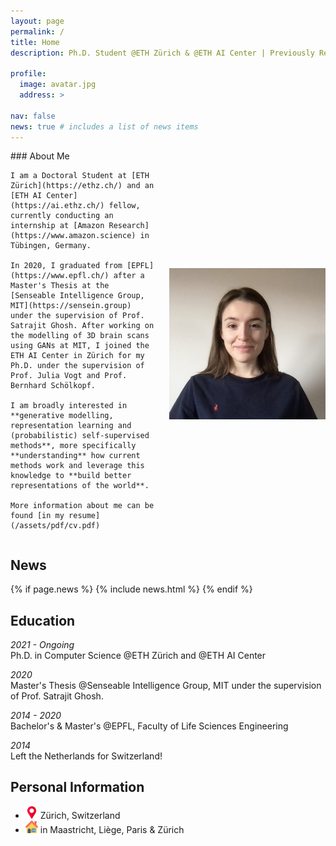```yaml
---
layout: page
permalink: /
title: Home
description: Ph.D. Student @ETH Zürich & @ETH AI Center | Previously Research Intern @Amazon and @EPFL and @MIT

profile:
  image: avatar.jpg
  address: >

nav: false
news: true # includes a list of news items
---
```


<div style="display: flex; align-items: center; gap: 20px;">
  <div class="col-md-8" markdown="1"> 
    ### About Me

    I am a Doctoral Student at [ETH Zürich](https://ethz.ch/) and an [ETH AI Center](https://ai.ethz.ch/) fellow, currently conducting an internship at [Amazon Research](https://www.amazon.science) in Tübingen, Germany. 

    In 2020, I graduated from [EPFL](https://www.epfl.ch/) after a Master's Thesis at the [Senseable Intelligence Group, MIT](https://sensein.group) under the supervision of Prof. Satrajit Ghosh. After working on the modelling of 3D brain scans using GANs at MIT, I joined the ETH AI Center in Zürich for my Ph.D. under the supervision of Prof. Julia Vogt and Prof. Bernhard Schölkopf. 

    I am broadly interested in **generative modelling, representation learning and (probabilistic) self-supervised methods**, more specifically **understanding** how current methods work and leverage this knowledge to **build better representations of the world**.

    More information about me can be found [in my resume](/assets/pdf/cv.pdf)
  </div>

  <div>
    <img class="img-responsive rounded-circle profile" src="assets/img/avatar.jpg" alt="Profile photo" style="max-width: 250px;">
  </div>
</div>

## News

{% if page.news %}
{% include news.html %}
{% endif %}

## Education

_2021 - Ongoing_ \
Ph.D. in Computer Science @ETH Zürich and @ETH AI Center

_2020_\
Master's Thesis @Senseable Intelligence Group, MIT under the supervision of Prof. Satrajit Ghosh.

_2014 - 2020_\
Bachelor's & Master's @EPFL, Faculty of Life Sciences Engineering

_2014_\
Left the Netherlands for Switzerland!

## Personal Information

- <img src="../assets/img/placeholder.png" style="max-width: 20px;"> Zürich, Switzerland
- <img src="../assets/img/house.png" style="max-width: 20px;"> in Maastricht, Liège, Paris & Zürich

